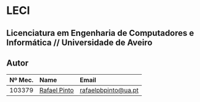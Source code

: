 # LECI
## Licenciatura em Engenharia de Computadores e Informática // Universidade de Aveiro

## Autor
| Nº Mec.   | Name                                                     | Email                   |
| :---      | :---                                                     | :---                    |
| 103379    | [Rafael Pinto](https://github.com/RafaelPBPinto)         | rafaelpbpinto@ua.pt     |
